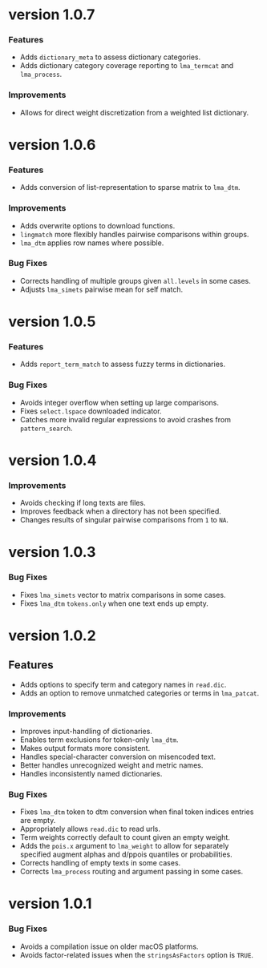 # version 1.0.7

### Features
* Adds `dictionary_meta` to assess dictionary categories.
* Adds dictionary category coverage reporting to `lma_termcat` and `lma_process`.

### Improvements
* Allows for direct weight discretization from a weighted list dictionary.

# version 1.0.6

### Features
* Adds conversion of list-representation to sparse matrix to `lma_dtm`.

### Improvements
* Adds overwrite options to download functions.
* `lingmatch` more flexibly handles pairwise comparisons within groups.
* `lma_dtm` applies row names where possible.

### Bug Fixes
* Corrects handling of multiple groups given `all.levels` in some cases.
* Adjusts `lma_simets` pairwise mean for self match.

# version 1.0.5

### Features
* Adds `report_term_match` to assess fuzzy terms in dictionaries.

### Bug Fixes
* Avoids integer overflow when setting up large comparisons.
* Fixes `select.lspace` downloaded indicator.
* Catches more invalid regular expressions to avoid crashes from `pattern_search`.

# version 1.0.4

### Improvements
* Avoids checking if long texts are files.
* Improves feedback when a directory has not been specified.
* Changes results of singular pairwise comparisons from `1` to `NA`.

# version 1.0.3

### Bug Fixes
* Fixes `lma_simets` vector to matrix comparisons in some cases.
* Fixes `lma_dtm` `tokens.only` when one text ends up empty.

# version 1.0.2

## Features
* Adds options to specify term and category names in `read.dic`.
* Adds an option to remove unmatched categories or terms in `lma_patcat`.

### Improvements
* Improves input-handling of dictionaries.
* Enables term exclusions for token-only `lma_dtm`.
* Makes output formats more consistent.
* Handles special-character conversion on misencoded text.
* Better handles unrecognized weight and metric names.
* Handles inconsistently named dictionaries.

### Bug Fixes
* Fixes `lma_dtm` token to dtm conversion when final token indices entries are empty.
* Appropriately allows `read.dic` to read urls.
* Term weights correctly default to count given an empty weight.
* Adds the `pois.x` argument to `lma_weight` to allow for separately specified augment alphas
  and d/ppois quantiles or probabilities.
* Corrects handling of empty texts in some cases.
* Corrects `lma_process` routing and argument passing in some cases.

# version 1.0.1

### Bug Fixes
* Avoids a compilation issue on older macOS platforms.
* Avoids factor-related issues when the `stringsAsFactors` option is `TRUE`.
